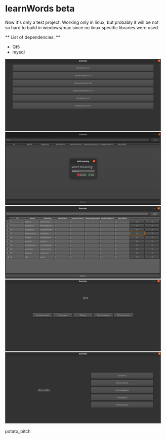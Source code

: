 # learnWords beta

Now it's only a test project.
Working only in linux, but probably it will be not so hard to build in windows/mac since no linux specific libraries were used.

** List of dependencies: **
- Qt5
- mysql

![alt text](https://github.com/EllainYang/learnWords/blob/main/picturesReadme/main.png?raw=true)
![alt text](https://github.com/EllainYang/learnWords/blob/main/picturesReadme/dictAdd.png)
![alt text](https://github.com/EllainYang/learnWords/blob/main/picturesReadme/dictNullify.png)
![alt text](https://github.com/EllainYang/learnWords/blob/main/picturesReadme/rain.png)
![alt text](https://github.com/EllainYang/learnWords/blob/main/picturesReadme/train.png)

potato_bitch
